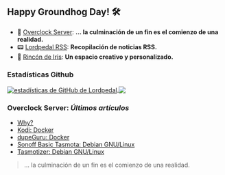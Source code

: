 ## Happy Groundhog Day! 🛠️

- 🤖 [Overclock Server](https://lordpedal.github.io/ "Overclock Server"): **... la culminación de un fin es el comienzo de una realidad.**
- 📟 [Lordpedal RSS](https://lordpedal.github.io/lordpedal "Lordpedal RSS"): **Recopilación de noticias RSS.**
- 🌈 [Rincón de Iris](https://rincondeiris.club/ "Rincón de Iris"): **Un espacio creativo y personalizado.**

### Estadísticas **Github**
<a href="https://github.com/Lordpedal">
  <img align="center" alt="estadísticas de GitHub de Lordpedal" src="https://github-readme-stats.codestackr.vercel.app/api?username=Lordpedal&show_icons=true&count_private=true&include_all_commits=true&locale=es&theme=gruvbox" />
</a>
<a href="https://github.com/Lordpedal">
  <img align="center" src="https://github-readme-stats.anuraghazra1.vercel.app/api/top-langs/?username=Lordpedal&layout=compact&locale=es&theme=gruvbox" />
</a>

### Overclock Server: *Últimos artículos*
<!-- BLOG-POST-LIST:START -->
- [Why?](https://lordpedal.github.io/personal/why-cita/)
- [Kodi: Docker](https://lordpedal.github.io/gnu/linux/docker/kodi-docker/)
- [dupeGuru: Docker](https://lordpedal.github.io/gnu/linux/docker/dupeguru-docker/)
- [Sonoff Basic Tasmota: Debian GNU/Linux](https://lordpedal.github.io/gnu/linux/domotica/sonoff-tasmota-gnu/)
- [Tasmotizer: Debian GNU/Linux](https://lordpedal.github.io/gnu/linux/domotica/tasmotizer-debian-gnu/)
<!-- BLOG-POST-LIST:END -->

> ... la culminación de un fin es el comienzo de una realidad.
